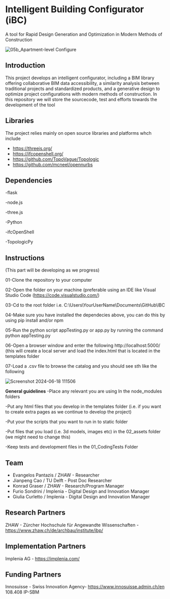 
# Intelligent Building Configurator (iBC) 
A tool for Rapid Design Generation and Optimization in Modern Methods of Construction

![05b_Apartment-level Configure](https://github.com/TopoVague/IBC_dev/assets/8251842/3b3893f9-127d-4e81-b2ad-a4cafe06546d)

## Introduction 

This project develops an intelligent configurator, including a BIM library offering collaborative BIM data accessibility, 
a similarity analysis between traditional projects and standardized products, 
and a generative design to optimize project configurations with modern methods of construction.
In this repository we will store the sourcecode, test and efforts towards the development of the tool 

## Libraries

The project relies mainly on open source libraries and platforms whch include
- https://threejs.org/
- https://ifcopenshell.org/
- https://github.com/TopoVague/Topologic
- https://github.com/mcneel/opennurbs

## Dependencies
-flask

-node.js

-three.js

-Python

-ifcOpenShell

-TopologicPy


## Instructions
(This part will be developing as we progress)

01-Clone the repository to your computer

02-Open the folder on your machine (preferable using an IDE like Visual Studio Code (https://code.visualstudio.com/)

03-Cd to the root folder i.e. C:\Users\YourUserName\Documents\GitHub\IBC 

04-Make sure you have installed the dependecies above, you can do this by using pip install and/or npm

05-Run the python script  appTesting.py or app.py by running the command python appTesting.py

06-Open a browser window and enter the following http://localhost:5000/  (this will create a local server and load the index.html that is located in the templates folder

07-Load a .csv file to browse the catalog and you should see sth like the following

![Screenshot 2024-06-18 111506](https://github.com/TopoVague/IBC_dev/assets/8251842/f72e2d94-42ff-4620-8393-ace0c286f960)

**General guidelines**
-Place any relevant you are using In the node_modules folders 

-Put any html files that you develop in the templates folder (i.e. if you want to create extra pages as we continue to develop the project)

-Put your the scripts that you want to run in to static folder 

-Put files that you load (i.e. 3d models, images etc) in the 02_assets folder (we might need to change this)  

-Keep tests and development files in the 01_CodingTests Folder 




## Team
- Evangelos Pantazis / ZHAW - Researcher
- Jianpeng Cao / TU Delft - Post Doc Researcher 
- Konrad Graser / ZHAW - Research/Program Manager
- Furio Sondrini / Implenia - Digital Design and Innovation Manager 
- Giulia Curletto / Implenia - Digital Design and Innovation Manager 

## Research Partners  
ZHAW - Zürcher Hochschule für Angewandte Wissenschaften - https://www.zhaw.ch/de/archbau/institute/ibp/

## Implementation Partners
Implenia AG - https://implenia.com/

## Funding Partners  
Innosuisse - Swiss Innovation Agency- https://www.innosuisse.admin.ch/en
108.408 IP-SBM 
